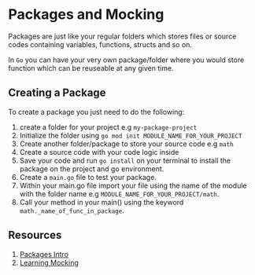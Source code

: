# Packages and Mocking

Packages are just like your regular folders which stores files or source codes containing variables, functions, structs and so on.

In `Go` you can have your very own package/folder where you would store function which can be reuseable at any given time.

## Creating a Package
To create a package you just need to do the following:
1. create a folder for your project e.g `my-package-project`
2. Initialize the folder using `go mod init MODULE_NAME_FOR_YOUR_PROJECT`
3. Create another folder/package to store your source code e.g `math` 
4. Create a source code with your code logic inside
5. Save your code and run `go install` on your terminal to install the package on the project and go environment.
6. Create a `main.go` file to test your package.
7. Within your main.go file import your file using the name of the module with the folder name e.g `MODULE_NAME_FOR_YOUR_PROJECT/math`.
8. Call your method in your main() using the keyword `math._name_of_func_in_package`.

## Resources
1. [Packages Intro](https://www.golang-book.com/books/intro/11)
2. [Learning Mocking](https://quii.gitbook.io/learn-go-with-tests/go-fundamentals/mocking)
